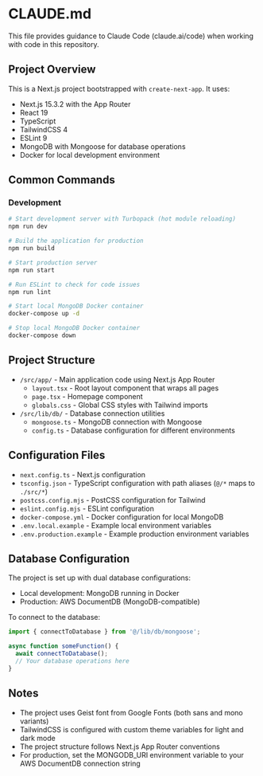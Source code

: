 # CLAUDE.md

This file provides guidance to Claude Code (claude.ai/code) when working with code in this repository.

## Project Overview

This is a Next.js project bootstrapped with `create-next-app`. It uses:
- Next.js 15.3.2 with the App Router
- React 19
- TypeScript
- TailwindCSS 4
- ESLint 9
- MongoDB with Mongoose for database operations
- Docker for local development environment

## Common Commands

### Development

```bash
# Start development server with Turbopack (hot module reloading)
npm run dev

# Build the application for production
npm run build

# Start production server
npm run start

# Run ESLint to check for code issues
npm run lint

# Start local MongoDB Docker container
docker-compose up -d

# Stop local MongoDB Docker container
docker-compose down
```

## Project Structure

- `/src/app/` - Main application code using Next.js App Router
  - `layout.tsx` - Root layout component that wraps all pages
  - `page.tsx` - Homepage component
  - `globals.css` - Global CSS styles with Tailwind imports
- `/src/lib/db/` - Database connection utilities
  - `mongoose.ts` - MongoDB connection with Mongoose
  - `config.ts` - Database configuration for different environments

## Configuration Files

- `next.config.ts` - Next.js configuration
- `tsconfig.json` - TypeScript configuration with path aliases (`@/*` maps to `./src/*`)
- `postcss.config.mjs` - PostCSS configuration for Tailwind
- `eslint.config.mjs` - ESLint configuration
- `docker-compose.yml` - Docker configuration for local MongoDB
- `.env.local.example` - Example local environment variables
- `.env.production.example` - Example production environment variables

## Database Configuration

The project is set up with dual database configurations:
- Local development: MongoDB running in Docker
- Production: AWS DocumentDB (MongoDB-compatible)

To connect to the database:
```typescript
import { connectToDatabase } from '@/lib/db/mongoose';

async function someFunction() {
  await connectToDatabase();
  // Your database operations here
}
```

## Notes

- The project uses Geist font from Google Fonts (both sans and mono variants)
- TailwindCSS is configured with custom theme variables for light and dark mode
- The project structure follows Next.js App Router conventions
- For production, set the MONGODB_URI environment variable to your AWS DocumentDB connection string